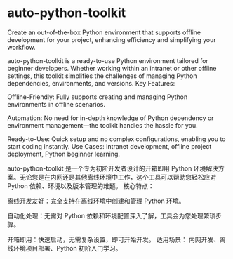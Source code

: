 # auto-python-toolkit
Create an out-of-the-box Python environment that supports offline development for your project, enhancing efficiency and simplifying your workflow.

auto-python-toolkit is a ready-to-use Python environment tailored for beginner developers. Whether working within an intranet or other offline settings, this toolkit simplifies the challenges of managing Python dependencies, environments, and versions. Key Features:

Offline-Friendly: Fully supports creating and managing Python environments in offline scenarios.

Automation: No need for in-depth knowledge of Python dependency or environment management—the toolkit handles the hassle for you.

Ready-to-Use: Quick setup and no complex configurations, enabling you to start coding instantly. Use Cases: Intranet development, offline project deployment, Python beginner learning.

auto-python-toolkit 是一个专为初阶开发者设计的开箱即用 Python 环境解决方案。无论您是在内网还是其他离线环境中工作，这个工具可以帮助您轻松应对 Python 依赖、环境以及版本管理的难题。 核心特点：

离线开发友好：完全支持在离线环境中创建和管理 Python 环境。

自动化处理：无需对 Python 依赖和环境配置深入了解，工具会为您处理繁琐步骤。

开箱即用：快速启动，无需复杂设置，即可开始开发。 适用场景： 内网开发、离线环境项目部署、Python 初阶入门学习。
